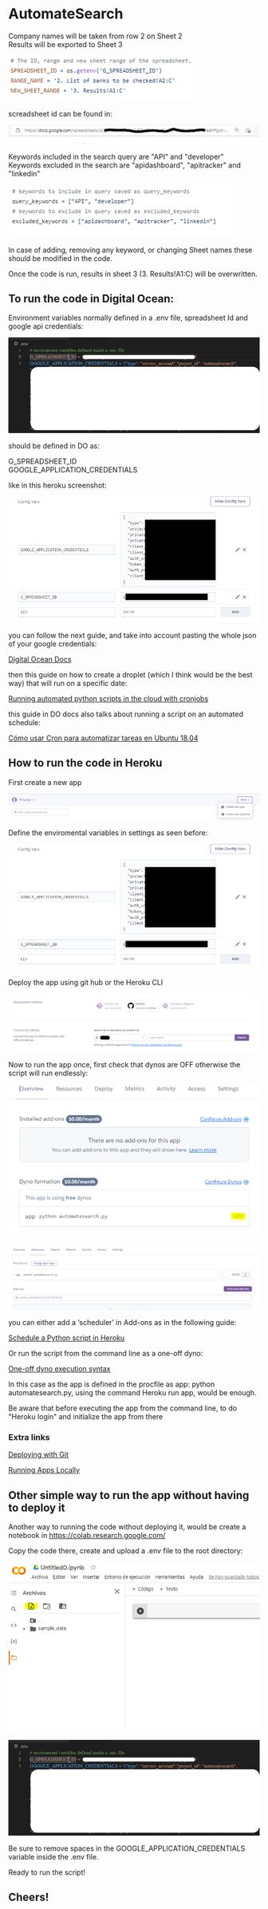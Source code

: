# AutomateSearch

Company names will be taken from row 2 on Sheet 2\
Results will be exported to Sheet 3

![Screenshot1](/Images/RangeAndSheetId.PNG)

screadsheet id can be found in:

![Screenshot4](/Images/spreadsheetId.PNG)

Keywords included in the search query are "API" and "developer"\
Keywords excluded in the search are "apidashboard", "apitracker" and "linkedin"

![Screenshot2](/Images/keywords.PNG)

In case of adding, removing any keyword, or changing Sheet names these should be modified in the code.


Once the code is run, results in sheet 3 (3. Results!A1:C) will be overwritten.		
			
      

## To run the code in Digital Ocean:

Environment variables normally defined in a .env file, spreadsheet Id and google api credentials:

![Screenshot3](/Images/env.PNG)


should be defined in DO as:

G_SPREADSHEET_ID\
GOOGLE_APPLICATION_CREDENTIALS

like in this heroku screenshot:

![Screenshot5](/Images/heroku_vars.PNG)

you can follow the next guide, and take into account pasting the whole json of your google credentials:

[Digital Ocean Docs](https://docs.digitalocean.com/products/app-platform/how-to/use-environment-variables/)

then this guide on how to create a droplet (which I think would be the best way) that will run on a specific date:

[Running automated python scripts in the cloud with cronjobs](https://medium.com/@cprkrn/running-automated-python-scripts-in-the-cloud-with-cronjobs-47476b33f817)

this guide in DO docs also talks about running a script on an automated schedule:

[Cómo usar Cron para automatizar tareas en Ubuntu 18.04](https://www.digitalocean.com/community/tutorials/how-to-use-cron-to-automate-tasks-ubuntu-1804-es)

## How to run the code in Heroku

First create a new app 

![Screenshot6](/Images/heroku_newapp.PNG)

Define the enviromental variables in settings as seen before:

![Screenshot5](/Images/heroku_vars.PNG)

Deploy the app using git hub or the Heroku CLI

![Screenshot7](/Images/heroku_github.png)

Now to run the app once, first check that dynos are OFF otherwise the script will run endlessly:

![Screenshot8](/Images/dynosOff.PNG)

![Screenshot9](/Images/dynosOff2.PNG)

you can either add a ‘scheduler’ in Add-ons as in the following guide: 

[Schedule a Python script in Heroku](https://medium.com/analytics-vidhya/schedule-a-python-script-on-heroku-a978b2f91ca8)

Or run the script from the command line as a one-off dyno:

[One-off dyno execution syntax](https://devcenter.heroku.com/articles/one-off-dynos#:~:text=heroku%20run%20bash%0A...%0A~%20%24-,One%2Doff%20dyno%20execution%20syntax,-heroku%20run%20takes)

In this case as the app is defined in the procfile as app: python automatesearch.py, using the command Heroku run app, would be enough.

Be aware that before executing the app from the command line, to do "Heroku login" and initialize the app from there

### Extra links

[Deploying with Git](https://devcenter.heroku.com/articles/git)

[Running Apps Locally](https://devcenter.heroku.com/articles/heroku-local)

## Other simple way to run the app without having to deploy it

Another way to running the code without deploying it, would be create a notebook in https://colab.research.google.com/

Copy the code there, create and upload a .env file to the root directory:

![Screenshot10](/Images/colab_env.PNG)

![Screenshot3](/Images/env.PNG)

Be sure to remove spaces in the GOOGLE_APPLICATION_CREDENTIALS variable inside the .env file.

Ready to run the script!

## Cheers!

			
      
   
